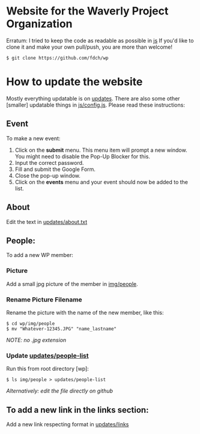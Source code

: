 # Website for the Waverly Project Organization

Erratum: I tried to keep the code as readable as possible in [js](js) If you'd like to clone it and make your own pull/push, you are more than welcome!

	$ git clone https://github.com/fdch/wp

# How to update the website

Mostly everything updatable is on [updates](updates). There are also some other [smaller] updatable things in [js/config.js](js/config.js). Please read these instructions:

## Event

To make a new event:

1. Click on the **submit** menu. This menu item will prompt a new window. You might need to disable the Pop-Up Blocker for this.
2. Input the correct password.
3. Fill and submit the Google Form.
4. Close the pop-up window.
2. Click on the **events** menu and your event should now be added to the list.

## About

Edit the text in [updates/about.txt](updates/about.txt)

## People:

To add a new WP member:

### Picture

Add a small jpg picture of the member in [img/people](img/people).

### Rename Picture Filename

Rename the picture with the name of the new member, like this:

	$ cd wp/img/people
	$ mv "Whatever-12345.JPG" "name_lastname"

*NOTE: no .jpg extension*

### Update [updates/people-list](updates/people-list)

Run this from root directory [wp]:

	$ ls img/people > updates/people-list

*Alternatively: edit the file directly on github*

## To add a new link in the links section:

Add a new link respecting format in [updates/links](updates/links)
